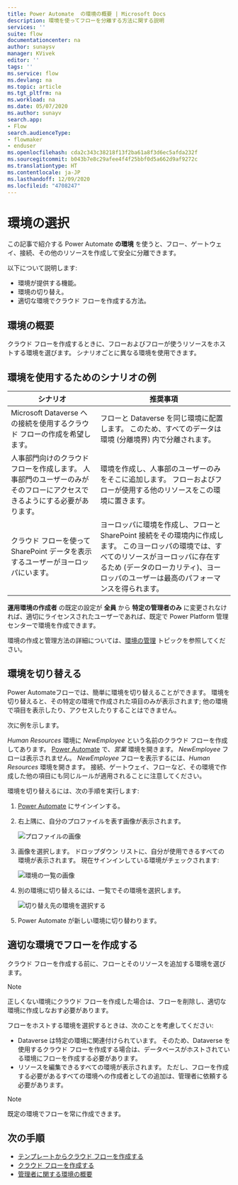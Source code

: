 ```yaml
---
title: Power Automate  の環境の概要 | Microsoft Docs
description: 環境を使ってフローを分離する方法に関する説明
services: ''
suite: flow
documentationcenter: na
author: sunaysv
manager: KVivek
editor: ''
tags: ''
ms.service: flow
ms.devlang: na
ms.topic: article
ms.tgt_pltfrm: na
ms.workload: na
ms.date: 05/07/2020
ms.author: sunayv
search.app:
- Flow
search.audienceType:
- flowmaker
- enduser
ms.openlocfilehash: cda2c343c38218f13f2ba61a8f3d6ec5afda232f
ms.sourcegitcommit: b043b7e8c29afee4f4f25bbf0d5a662d9af9272c
ms.translationtype: HT
ms.contentlocale: ja-JP
ms.lasthandoff: 12/09/2020
ms.locfileid: "4708247"
---
```

# <a name="choosing-an-environment"></a>環境の選択

この記事で紹介する Power Automate **の環境** を使うと、フロー、ゲートウェイ、接続、その他のリソースを作成して安全に分離できます。

以下について説明します:

* 環境が提供する機能。
* 環境の切り替え。
* 適切な環境でクラウド フローを作成する方法。

## <a name="environments-overview"></a>環境の概要

クラウド フローを作成するときに、フローおよびフローが使うリソースをホストする環境を選びます。 シナリオごとに異なる環境を使用できます。

## <a name="here-are-a-few-scenarios-for-using-environments"></a>環境を使用するためのシナリオの例

シナリオ|推奨事項
-----|-----
Microsoft Dataverse への接続を使用するクラウド フローの作成を希望します。|フローと Dataverse を同じ環境に配置します。 このため、すべてのデータは環境 (分離境界) 内で分離されます。
人事部門向けのクラウド フローを作成します。 人事部門のユーザーのみがそのフローにアクセスできるようにする必要があります。|環境を作成し、人事部のユーザーのみをそこに追加します。 フローおよびフローが使用する他のリソースをこの環境に置きます。
クラウド フローを使って SharePoint データを表示するユーザーがヨーロッパにいます。|ヨーロッパに環境を作成し、フローと SharePoint 接続をその環境内に作成します。 このヨーロッパの環境では、すべてのリソースがヨーロッパに存在するため (データのローカリティ)、ヨーロッパのユーザーは最高のパフォーマンスを得られます。

**運用環境の作成者** の既定の設定が **全員** から **特定の管理者のみ** に変更されなければ、適切にライセンスされたユーザーであれば、既定で Power Platform 管理センターで環境を作成できます。


環境の作成と管理方法の詳細については、[環境の管理](environments-overview-admin.md) トピックを参照してください。

## <a name="switching-environments"></a>環境を切り替える

Power Automateフローでは、簡単に環境を切り替えることができます。 環境を切り替えると、その特定の環境で作成された項目のみが表示されます; 他の環境で項目を表示したり、アクセスしたりすることはできません。

次に例を示します。

*Human Resources* 環境に *NewEmployee* という名前のクラウド フローを作成してあります。 [Power Automate](https://flow.microsoft.com) で、*営業* 環境を開きます。 *NewEmployee* フローは表示されません。 *NewEmployee* フローを表示するには、*Human Resources* 環境を開きます。 接続、ゲートウェイ、フローなど、その環境で作成した他の項目にも同じルールが適用されることに注意してください。

環境を切り替えるには、次の手順を実行します:

1. [Power Automate](https://flow.microsoft.com) にサインインする。
1. 右上隅に、自分のプロファイルを表す画像が表示されます。

   ![プロファイルの画像](./media/environments-overview-maker/default-environment.png)

1. 画像を選択します。 ドロップダウン リストに、自分が使用できるすべての環境が表示されます。 現在サインインしている環境がチェックされます:

   ![環境の一覧の画像](./media/environments-overview-maker/all-environments.png)
1. 別の環境に切り替えるには、一覧でその環境を選択します。

   ![切り替え先の環境を選択する](./media/environments-overview-maker/select-europe.png)
1. Power Automate が新しい環境に切り替わります。

## <a name="create-flows-in-the-right-environment"></a>適切な環境でフローを作成する

クラウド フローを作成する前に、フローとそのリソースを追加する環境を選びます。

> [!NOTE]
> 正しくない環境にクラウド フローを作成した場合は、フローを削除し、適切な環境に作成しなおす必要があります。

フローをホストする環境を選択するときは、次のことを考慮してください:

* Dataverse は特定の環境に関連付けられています。 そのため、Dataverse を使用するクラウド フローを作成する場合は、データベースがホストされている環境にフローを作成する必要があります。
* リソースを編集できるすべての環境が表示されます。 ただし、フローを作成する必要があるすべての環境への作成者としての追加は、管理者に依頼する必要があります。

> [!NOTE]
> 既定の環境でフローを常に作成できます。

## <a name="next-steps"></a>次の手順

* [テンプレートからクラウド フローを作成する](get-started-logic-template.md)
* [クラウド フローを作成する](get-started-logic-flow.md)
* [管理者に関する環境の概要](environments-overview-admin.md)
